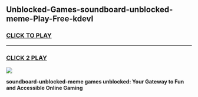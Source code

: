 
## Unblocked-Games-soundboard-unblocked-meme-Play-Free-kdevl
<h3>
<a href="https://premium76.site?title=soundboard-unblocked-meme&ref=18A1">CLICK TO PLAY</a></h3>
<hr>

<h3>
<a href="https://premium76.site?title=soundboard-unblocked-meme&ref=18A1">CLICK 2 PLAY</a>
  
</h3>

<a href="https://premium76.site?title=soundboard-unblocked-meme&ref=18A1"><img src="https://clearcache.store/games.png"></a>


**soundboard-unblocked-meme games unblocked: Your Gateway to Fun and Accessible Online Gaming**
